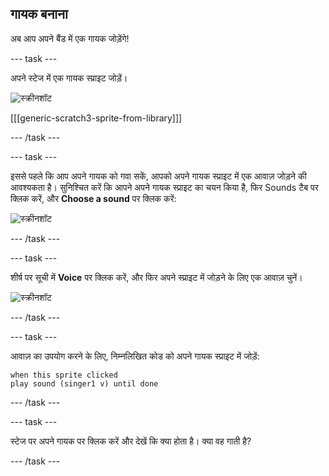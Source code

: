 ## गायक बनाना

अब आप अपने बैंड में एक गायक जोड़ेंगे!

\--- task \---

अपने स्टेज में एक गायक स्प्राइट जोड़ें।

![स्क्रीनशॉट](images/band-singer-mic.png)

[[[generic-scratch3-sprite-from-library]]]

\--- /task \---

\--- task \---

इससे पहले कि आप अपने गायक को गवा सकें, आपको अपने गायक स्प्राइट में एक आवाज़ जोड़ने की आवश्यकता है। सुनिश्चित करें कि आपने अपने गायक स्प्राइट का चयन किया है, फिर Sounds टैब पर क्लिक करें, और **Choose a sound** पर क्लिक करें:

![स्क्रीनशॉट](images/band-import-sound-annotated.png)

\--- /task \---

\--- task \---

शीर्ष पर सूची में **Voice** पर क्लिक करें, और फिर अपने स्प्राइट में जोड़ने के लिए एक आवाज़ चुनें।

![स्क्रीनशॉट](images/band-choose-sound.png)

\--- /task \---

\--- task \---

आवाज़ का उपयोग करने के लिए, निम्नलिखित कोड को अपने गायक स्प्राइट में जोड़ें:

```blocks3
when this sprite clicked
play sound (singer1 v) until done
```

\--- /task \---

\--- task \---

स्टेज पर अपने गायक पर क्लिक करें और देखें कि क्या होता है। क्या वह गाती है?

\--- /task \---